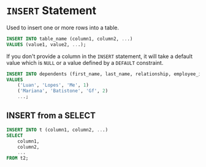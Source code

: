 # `INSERT` Statement
Used to insert one or more rows into a table.
```SQL
INSERT INTO table_name (column1, column2, ...)
VALUES (value1, value2, ...);
```

If you don't provide a column in the `INSERT` statement, it will take a default value which is `NULL` or a value defined by a `DEFAULT` constraint.
```SQL
INSERT INTO dependents (first_name, last_name, relationship, employee_id)
VALUES
	('Luan', 'Lopes', 'Me', 1)
	('Mariana', 'Batistone', 'Gf', 2)
	...;
```
## INSERT from a SELECT
```SQL
INSERT INTO t (column1, column2, ...)
SELECT
	column1,
	column2,
	...
FROM t2;
```
